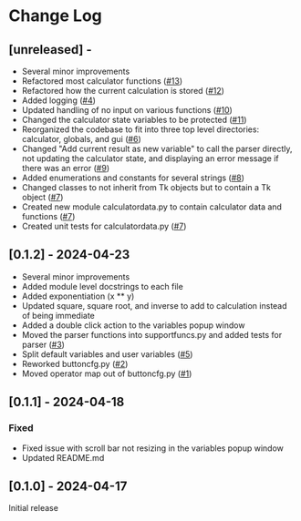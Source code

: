 # Change Log


## [unreleased] - 

- Several minor improvements
- Refactored most calculator functions ([#13](https://github.com/tombroth/guicalculator/issues/13))
- Refactored how the current calculation is stored ([#12](https://github.com/tombroth/guicalculator/issues/12))
- Added logging ([#4](https://github.com/tombroth/guicalculator/issues/4))
- Updated handling of no input on various functions ([#10](https://github.com/tombroth/guicalculator/issues/10))
- Changed the calculator state variables to be protected ([#11](https://github.com/tombroth/guicalculator/issues/11))
- Reorganized the codebase to fit into three top level directories: calculator, globals, and gui ([#6](https://github.com/tombroth/guicalculator/issues/6))
- Changed "Add current result as new variable" to call the parser directly, not updating the calculator state, and displaying an error message if there was an error ([#9](https://github.com/tombroth/guicalculator/issues/9))
- Added enumerations and constants for several strings ([#8](https://github.com/tombroth/guicalculator/issues/8))
- Changed classes to not inherit from Tk objects but to contain a Tk object ([#7](https://github.com/tombroth/guicalculator/issues/7))
- Created new module calculatordata.py to contain calculator data and functions ([#7](https://github.com/tombroth/guicalculator/issues/7))
- Created unit tests for calculatordata.py ([#7](https://github.com/tombroth/guicalculator/issues/7))


## [0.1.2] - 2024-04-23

- Several minor improvements
- Added module level docstrings to each file
- Added exponentiation (x ** y)
- Updated square, square root, and inverse to add to calculation instead of being immediate
- Added a double click action to the variables popup window
- Moved the parser functions into supportfuncs.py and added tests for parser ([#3](https://github.com/tombroth/guicalculator/issues/3))
- Split default variables and user variables ([#5](https://github.com/tombroth/guicalculator/issues/5))
- Reworked buttoncfg.py ([#2](https://github.com/tombroth/guicalculator/issues/2))
- Moved operator map out of buttoncfg.py ([#1](https://github.com/tombroth/guicalculator/issues/1))


## [0.1.1] - 2024-04-18

### Fixed

- Fixed issue with scroll bar not resizing in the variables popup window
- Updated README.md


## [0.1.0] - 2024-04-17

Initial release